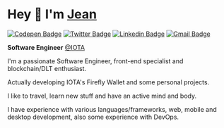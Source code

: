 # Hey :wave: I'm [Jean](https://jeeanribeiro.github.io)

[![Codepen Badge](https://img.shields.io/badge/-@jeeanribeiro-grey?style=flat-square&labelColor=black&logo=Codepen&logoColor=white&link=https://codepen.io/jeeanribeiro)](https://codepen.io/jeeanribeiro)
[![Twitter Badge](https://img.shields.io/badge/-@jeeanribeiro-grey?style=flat-square&labelColor=black&logo=twitter&logoColor=white&link=https://twitter.com/jeeanribeiro)](https://twitter.com/jeeanribeiro) 
[![Linkedin Badge](https://img.shields.io/badge/-Jean%20Ribeiro-grey?style=flat-square&labelColor=black&logo=Linkedin&logoColor=white&link=https://www.linkedin.com/in/jeeanribeiro/)](https://www.linkedin.com/in/jeeanribeiro/) 
[![Gmail Badge](https://img.shields.io/badge/-contact@jeanribeiro.dev-grey?style=flat-square&labelColor=black&logo=Gmail&logoColor=white&link=mailto:contact@jeanribeiro.dev)](mailto:contact@jeanribeiro.dev)

**Software Engineer** [@IOTA](https://github.com/iotaledger)

I'm a passionate Software Engineer, front-end specialist and blockchain/DLT enthusiast.

Actually developing IOTA's Firefly Wallet and some personal projects.

I like to travel, learn new stuff and have an active mind and body.

I have experience with various languages/frameworks, web, mobile and desktop development, also some experience with DevOps.

